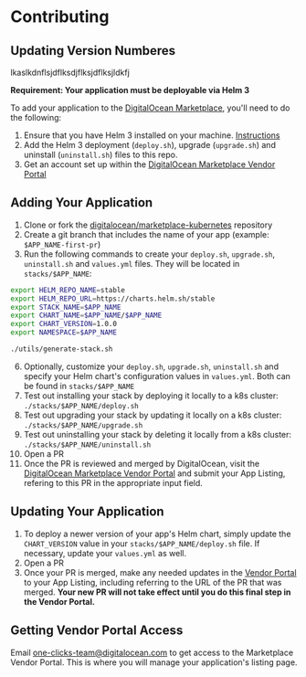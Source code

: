 # Contributing

## Updating Version Numberes 
lkaslkdnflsjdflksdjflksjdflksjldkfj

**Requirement: Your application must be deployable via Helm 3**

To add your application to the [DigitalOcean Marketplace](https://marketplace.digitalocean.com/), you'll need to do the following:
1. Ensure that you have Helm 3 installed on your machine. [Instructions](https://helm.sh/docs/intro/install/)
1. Add the Helm 3 deployment (`deploy.sh`), upgrade (`upgrade.sh`) and uninstall (`uninstall.sh`) files to this repo.
1. Get an account set up within the [DigitalOcean Marketplace Vendor Portal](https://marketplace.digitalocean.com/vendorportal)

## Adding Your Application
1. Clone or fork the [digitalocean/marketplace-kubernetes](https://github.com/digitalocean/marketplace-kubernetes) repository
1. Create a git branch that includes the name of your app (example: `$APP_NAME-first-pr`)
1. Run the following commands to create your `deploy.sh`, `upgrade.sh`, `uninstall.sh` and `values.yml` files. They will be located in `stacks/$APP_NAME`:
```bash
export HELM_REPO_NAME=stable
export HELM_REPO_URL=https://charts.helm.sh/stable
export STACK_NAME=$APP_NAME
export CHART_NAME=$APP_NAME/$APP_NAME
export CHART_VERSION=1.0.0
export NAMESPACE=$APP_NAME

./utils/generate-stack.sh
```
6. Optionally, customize your `deploy.sh`, `upgrade.sh`, `uninstall.sh` and specify your Helm chart's configuration values in `values.yml`. Both can be found in `stacks/$APP_NAME`
7. Test out installing your stack by deploying it locally to a k8s cluster: `./stacks/$APP_NAME/deploy.sh`
8. Test out upgrading your stack by updating it locally on a k8s cluster: `./stacks/$APP_NAME/upgrade.sh`
9. Test out uninstalling your stack by deleting it locally from a k8s cluster: `./stacks/$APP_NAME/uninstall.sh`
10. Open a PR
11. Once the PR is reviewed and merged by DigitalOcean, visit the [DigitalOcean Marketplace Vendor Portal](https://marketplace.digitalocean.com/vendorportal) and submit your App Listing, refering to this PR in the appropriate input field.

## Updating Your Application
1. To deploy a newer version of your app's Helm chart, simply update the `CHART_VERSION` value in your `stacks/$APP_NAME/deploy.sh` file. If necessary, update your `values.yml` as well.
1. Open a PR
1. Once your PR is merged, make any needed updates in the [Vendor Portal](https://marketplace.digitalocean.com/vendorportal) to your App Listing, including referring to the URL of the PR that was merged. **Your new PR will not take effect until you do this final step in the Vendor Portal.**

## Getting Vendor Portal Access

Email one-clicks-team@digitalocean.com to get access to the Marketplace Vendor Portal. This is where you will manage your application's listing page.
